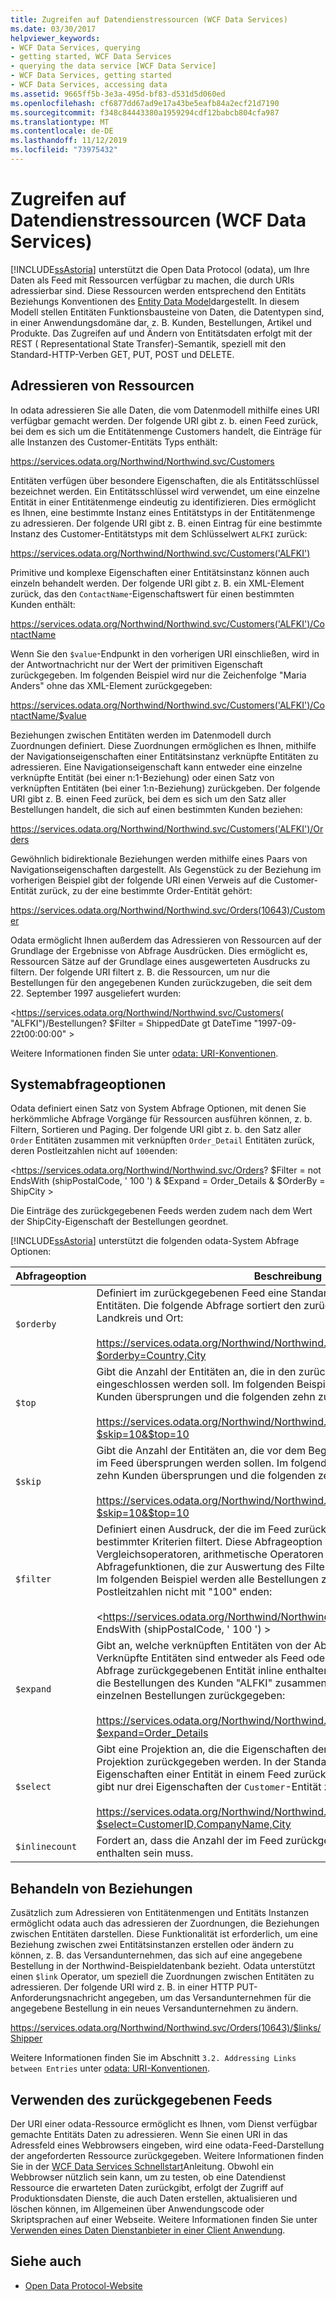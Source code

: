 ```yaml
---
title: Zugreifen auf Datendienstressourcen (WCF Data Services)
ms.date: 03/30/2017
helpviewer_keywords:
- WCF Data Services, querying
- getting started, WCF Data Services
- querying the data service [WCF Data Service]
- WCF Data Services, getting started
- WCF Data Services, accessing data
ms.assetid: 9665ff5b-3e3a-495d-bf83-d531d5d060ed
ms.openlocfilehash: cf6877dd67ad9e17a43be5eafb84a2ecf21d7190
ms.sourcegitcommit: f348c84443380a1959294cdf12babcb804cfa987
ms.translationtype: MT
ms.contentlocale: de-DE
ms.lasthandoff: 11/12/2019
ms.locfileid: "73975432"
---
```

# <a name="accessing-data-service-resources-wcf-data-services"></a>Zugreifen auf Datendienstressourcen (WCF Data Services)
[!INCLUDE[ssAstoria](../../../../includes/ssastoria-md.md)] unterstützt die Open Data Protocol (odata), um Ihre Daten als Feed mit Ressourcen verfügbar zu machen, die durch URIs adressierbar sind. Diese Ressourcen werden entsprechend den Entitäts Beziehungs Konventionen des [Entity Data Model](../adonet/entity-data-model.md)dargestellt. In diesem Modell stellen Entitäten Funktionsbausteine von Daten, die Datentypen sind, in einer Anwendungsdomäne dar, z. B. Kunden, Bestellungen, Artikel und Produkte. Das Zugreifen auf und Ändern von Entitätsdaten erfolgt mit der REST ( Representational State Transfer)-Semantik, speziell mit den Standard-HTTP-Verben GET, PUT, POST und DELETE.  
  
## <a name="addressing-resources"></a>Adressieren von Ressourcen  
 In odata adressieren Sie alle Daten, die vom Datenmodell mithilfe eines URI verfügbar gemacht werden. Der folgende URI gibt z. b. einen Feed zurück, bei dem es sich um die Entitätenmenge Customers handelt, die Einträge für alle Instanzen des Customer-Entitäts Typs enthält:  
  
<https://services.odata.org/Northwind/Northwind.svc/Customers>
  
 Entitäten verfügen über besondere Eigenschaften, die als Entitätsschlüssel bezeichnet werden. Ein Entitätsschlüssel wird verwendet, um eine einzelne Entität in einer Entitätenmenge eindeutig zu identifizieren. Dies ermöglicht es Ihnen, eine bestimmte Instanz eines Entitätstyps in der Entitätenmenge zu adressieren. Der folgende URI gibt z. B. einen Eintrag für eine bestimmte Instanz des Customer-Entitätstyps mit dem Schlüsselwert `ALFKI` zurück:  
  
<https://services.odata.org/Northwind/Northwind.svc/Customers('ALFKI')>
  
 Primitive und komplexe Eigenschaften einer Entitätsinstanz können auch einzeln behandelt werden. Der folgende URI gibt z. B. ein XML-Element zurück, das den `ContactName`-Eigenschaftswert für einen bestimmten Kunden enthält:  
  
<https://services.odata.org/Northwind/Northwind.svc/Customers('ALFKI')/ContactName>
  
 Wenn Sie den `$value`-Endpunkt in den vorherigen URI einschließen, wird in der Antwortnachricht nur der Wert der primitiven Eigenschaft zurückgegeben. Im folgenden Beispiel wird nur die Zeichenfolge "Maria Anders" ohne das XML-Element zurückgegeben:  
  
<https://services.odata.org/Northwind/Northwind.svc/Customers('ALFKI')/ContactName/$value>
  
 Beziehungen zwischen Entitäten werden im Datenmodell durch Zuordnungen definiert. Diese Zuordnungen ermöglichen es Ihnen, mithilfe der Navigationseigenschaften einer Entitätsinstanz verknüpfte Entitäten zu adressieren. Eine Navigationseigenschaft kann entweder eine einzelne verknüpfte Entität (bei einer n:1-Beziehung) oder einen Satz von verknüpften Entitäten (bei einer 1:n-Beziehung) zurückgeben. Der folgende URI gibt z. B. einen Feed zurück, bei dem es sich um den Satz aller Bestellungen handelt, die sich auf einen bestimmten Kunden beziehen:  
  
<https://services.odata.org/Northwind/Northwind.svc/Customers('ALFKI')/Orders>
  
 Gewöhnlich bidirektionale Beziehungen werden mithilfe eines Paars von Navigationseigenschaften dargestellt. Als Gegenstück zu der Beziehung im vorherigen Beispiel gibt der folgende URI einen Verweis auf die Customer-Entität zurück, zu der eine bestimmte Order-Entität gehört:  
  
<https://services.odata.org/Northwind/Northwind.svc/Orders(10643)/Customer>
  
 Odata ermöglicht Ihnen außerdem das Adressieren von Ressourcen auf der Grundlage der Ergebnisse von Abfrage Ausdrücken. Dies ermöglicht es, Ressourcen Sätze auf der Grundlage eines ausgewerteten Ausdrucks zu filtern. Der folgende URI filtert z. B. die Ressourcen, um nur die Bestellungen für den angegebenen Kunden zurückzugeben, die seit dem 22. September 1997 ausgeliefert wurden:  
  
<https://services.odata.org/Northwind/Northwind.svc/Customers( "ALFKI")/Bestellungen? $Filter = ShippedDate gt DateTime "1997-09-22t00:00:00" >
  
 Weitere Informationen finden Sie unter [odata: URI-Konventionen](https://www.odata.org/documentation/odata-version-2-0/uri-conventions/).
  
## <a name="system-query-options"></a>Systemabfrageoptionen  
 Odata definiert einen Satz von System Abfrage Optionen, mit denen Sie herkömmliche Abfrage Vorgänge für Ressourcen ausführen können, z. b. Filtern, Sortieren und Paging. Der folgende URI gibt z. b. den Satz aller `Order` Entitäten zusammen mit verknüpften `Order_Detail` Entitäten zurück, deren Postleitzahlen nicht auf `100`enden:  
  
<https://services.odata.org/Northwind/Northwind.svc/Orders? $Filter = not EndsWith (shipPostalCode, ' 100 ') & $Expand = Order_Details & $OrderBy = ShipCity >
  
 Die Einträge des zurückgegebenen Feeds werden zudem nach dem Wert der ShipCity-Eigenschaft der Bestellungen geordnet.  
  
 [!INCLUDE[ssAstoria](../../../../includes/ssastoria-md.md)] unterstützt die folgenden odata-System Abfrage Optionen:  
  
|Abfrageoption|Beschreibung|  
|------------------|-----------------|  
|`$orderby`|Definiert im zurückgegebenen Feed eine Standardsortierreihenfolge für Entitäten. Die folgende Abfrage sortiert den zurückgegebenen Kundenfeed nach Landkreis und Ort:<br /><br /> <https://services.odata.org/Northwind/Northwind.svc/Customers?$orderby=Country,City>|  
|`$top`|Gibt die Anzahl der Entitäten an, die in den zurückgegebenen Feed eingeschlossen werden soll. Im folgenden Beispiel werden die ersten zehn Kunden übersprungen und die folgenden zehn zurückgegeben:<br /><br /> <https://services.odata.org/Northwind/Northwind.svc/Customers?$skip=10&$top=10>|  
|`$skip`|Gibt die Anzahl der Entitäten an, die vor dem Beginn der Rückgabe der Entitäten im Feed übersprungen werden sollen. Im folgenden Beispiel werden die ersten zehn Kunden übersprungen und die folgenden zehn zurückgegeben:<br /><br /> <https://services.odata.org/Northwind/Northwind.svc/Customers?$skip=10&$top=10>|  
|`$filter`|Definiert einen Ausdruck, der die im Feed zurückgegebenen Entitäten anhand bestimmter Kriterien filtert. Diese Abfrageoption unterstützt einen Satz logischer Vergleichsoperatoren, arithmetische Operatoren und vordefinierte Abfragefunktionen, die zur Auswertung des Filterausdrucks verwendet werden. Im folgenden Beispiel werden alle Bestellungen zurückgegeben, deren Postleitzahlen nicht mit "100" enden:<br /><br /> <https://services.odata.org/Northwind/Northwind.svc/Orders? $Filter = nicht EndsWith (shipPostalCode, ' 100 ') >|  
|`$expand`|Gibt an, welche verknüpften Entitäten von der Abfrage zurückgegeben werden. Verknüpfte Entitäten sind entweder als Feed oder als Eintrag in der von der Abfrage zurückgegebenen Entität inline enthalten. Im folgenden Beispiel werden die Bestellungen des Kunden "ALFKI" zusammen mit den Artikeldetails der einzelnen Bestellungen zurückgegeben:<br /><br /> <https://services.odata.org/Northwind/Northwind.svc/Customers('ALFKI')/Orders?$expand=Order_Details>|  
|`$select`|Gibt eine Projektion an, die die Eigenschaften der Entität definiert, die in der Projektion zurückgegeben werden. In der Standardeinstellung werden alle Eigenschaften einer Entität in einem Feed zurückgegeben. Die folgende Abfrage gibt nur drei Eigenschaften der `Customer`-Entität zurück:<br /><br /> <https://services.odata.org/Northwind/Northwind.svc/Customers?$select=CustomerID,CompanyName,City>|  
|`$inlinecount`|Fordert an, dass die Anzahl der im Feed zurückgegebenen Entitäten im Feed enthalten sein muss.|  
  
## <a name="addressing-relationships"></a>Behandeln von Beziehungen  
 Zusätzlich zum Adressieren von Entitätenmengen und Entitäts Instanzen ermöglicht odata auch das adressieren der Zuordnungen, die Beziehungen zwischen Entitäten darstellen. Diese Funktionalität ist erforderlich, um eine Beziehung zwischen zwei Entitätsinstanzen erstellen oder ändern zu können, z. B. das Versandunternehmen, das sich auf eine angegebene Bestellung in der Northwind-Beispieldatenbank bezieht. Odata unterstützt einen `$link` Operator, um speziell die Zuordnungen zwischen Entitäten zu adressieren. Der folgende URI wird z. B. in einer HTTP PUT-Anforderungsnachricht angegeben, um das Versandunternehmen für die angegebene Bestellung in ein neues Versandunternehmen zu ändern.  
  
<https://services.odata.org/Northwind/Northwind.svc/Orders(10643)/$links/Shipper>
  
 Weitere Informationen finden Sie im Abschnitt `3.2. Addressing Links between Entries` unter [odata: URI-Konventionen](https://www.odata.org/documentation/odata-version-2-0/uri-conventions/).
  
## <a name="consuming-the-returned-feed"></a>Verwenden des zurückgegebenen Feeds  
 Der URI einer odata-Ressource ermöglicht es Ihnen, vom Dienst verfügbar gemachte Entitäts Daten zu adressieren. Wenn Sie einen URI in das Adressfeld eines Webbrowsers eingeben, wird eine odata-Feed-Darstellung der angeforderten Ressource zurückgegeben. Weitere Informationen finden Sie in der [WCF Data Services Schnellstart](quickstart-wcf-data-services.md)Anleitung. Obwohl ein Webbrowser nützlich sein kann, um zu testen, ob eine Datendienst Ressource die erwarteten Daten zurückgibt, erfolgt der Zugriff auf Produktionsdaten Dienste, die auch Daten erstellen, aktualisieren und löschen können, im Allgemeinen über Anwendungscode oder Skriptsprachen auf einer Webseite. Weitere Informationen finden Sie unter [Verwenden eines Daten Dienstanbieter in einer Client Anwendung](using-a-data-service-in-a-client-application-wcf-data-services.md).  
  
## <a name="see-also"></a>Siehe auch

- [Open Data Protocol-Website](https://www.odata.org/)
